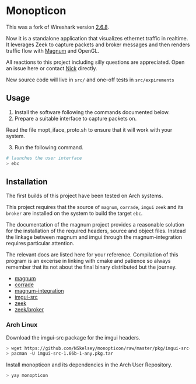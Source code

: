 Monopticon
==========

This was a fork of Wireshark version [2.6.8](https://github.com/wireshark/wireshark/tree/wireshark-2.6.8).

Now it is a standalone application that visualizes ethernet traffic in realtime. It leverages Zeek to capture packets and broker messages and then renders traffic flow with [Magnum](https://magnum.graphics/) and OpenGL.

All reactions to this project including silly questions are appreciated. Open an issue here or contact [Nick](https://nskelsey.com) directly.

New source code will live in `src/` and one-off tests in `src/expirements`

## Usage

1) Install the software following the commands documented below.
2) Prepare a suitable interface to capture packets on.

Read the file mopt_iface_proto.sh to ensure that it will work with your system.

3) Run the following command.

```bash
# launches the user interface
> ebc
```

## Installation
The first builds of this project have been tested on Arch systems.

This project requires that the source of `magnum`, `corrade`, `imgui` `zeek` and its `broker` are installed on the system to build the target `ebc`.

The documentation of the magnum project provides a reasonable solution for the installation of the required headers, source and object files. Instead the linkage between magnum and imgui through the magnum-integration requires particular attention.

The relevant docs are listed here for your reference. Compilation of this program is an excerise in linking with cmake and patience so always remember that its not about the final binary distributed but the journey.

- [magnum](https://doc.magnum.graphics/magnum/building.html)
- [corrade](https://doc.magnum.graphics/corrade/building-corrade.html)
- [magnum-integration](https://doc.magnum.graphics/magnum/building-integration.html)
- [imgui-src](https://github.com/mosra/archlinux/tree/master/imgui-src)
- [zeek](https://docs.zeek.org/en/stable/install/install.html)
- [zeek/broker](https://github.com/zeek/broker)


### Arch Linux

Download the imgui-src package for the imgui headers.

```bash
> wget https://github.com/NSkelsey/monopticon/raw/master/pkg/imgui-src-1.66b-1-any.pkg.tar
> pacman -U imgui-src-1.66b-1-any.pkg.tar
```

Install monopticon and its dependencies in the Arch User Repository.
```bash
> yay monopticon
```
